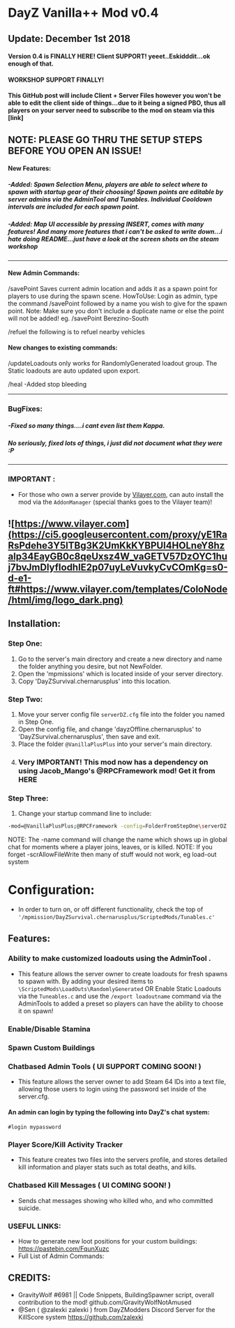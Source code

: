 
# DayZ Vanilla++ Mod v0.4

## Update: December 1st 2018
#### Version 0.4 is FINALLY HERE! Client SUPPORT! yeeet..Eskidddit...ok enough of that.
#### WORKSHOP SUPPORT FINALLY! 
#### This GitHub post will include Client + Server Files however you won't be able to edit the client side of things...due to it being a signed PBO, thus all players on your server need to subscribe to the mod on steam via this [link] 

## NOTE: PLEASE GO THRU THE SETUP STEPS BEFORE YOU OPEN AN ISSUE!

#### New Features: 
##### -Added: Spawn Selection Menu, players are able to select where to spawn with startup gear of their choosing! Spawn points are editable by server admins via the AdminTool and Tunables. Individual Cooldown intervals are included for each spawn point. 
##### -Added: Map UI accessible by pressing INSERT, comes with many features! And many more features that i can't be asked to write down...i hate doing README...just have a look at the screen shots on the steam workshop
---
#### New Admin Commands:
/savePoint  Saves current admin location and adds it as a spawn point for players to use during the spawn scene.
HowToUse:  Login as admin, type the command /savePoint followed by a name you wish to give for the spawn point. Note: Make sure you don't include a duplicate name or else the point will not be added! eg. /savePoint Berezino-South

/refuel the following is to refuel nearby vehicles

####  New changes to existing commands:
/updateLoadouts only works for RandomlyGenerated loadout group. The Static loadouts are auto updated upon export.

/heal 
-Added stop bleeding

---
### BugFixes:
##### -Fixed so many things....i cant even list them Kappa.
##### No seriously, fixed lots of things, i just did not document what they were :P 
---
### IMPORTANT :
- For those who own a server provide by [Vilayer.com](https://www.Vilayer.com), can auto install the mod via the `AddonManager` (special thanks goes to the Vilayer team)!

![https://www.vilayer.com](https://ci5.googleusercontent.com/proxy/yE1RaRsPdehe3Y5lTBg3K2UmKkKYBPUl4HOLneY8hzalp34EayGB0c8qeUxsz4W_vaGETV57DzOYC1huj7bvJmDlyfIodhIE2p07uyLeVuvkyCvCOmKg=s0-d-e1-ft#https://www.vilayer.com/templates/ColoNode/html/img/logo_dark.png)
-
## Installation:

### Step One:
1. Go to the server's main directory and create a new directory and name the folder anything you desire, but not NewFolder.
2. Open the 'mpmissions' which is located inside of your server directory.
3. Copy 'DayZSurvival.chernarusplus' into this location.

### Step Two:
1. Move your server config file ```serverDZ.cfg``` file into the folder you named in Step One.
2. Open the config file, and change 'dayzOffline.chernarusplus' to 'DayZSurvival.chernarusplus', then save and exit.
3. Place the folder ```@VanillaPlusPlus``` into your server's main directory. 
4. ### Very IMPORTANT! This mod now has a dependency on using Jacob_Mango's @RPCFramework mod! Get it from HERE

### Step Three:
1. Change your startup command line to include:

```bash
-mod=@VanillaPlusPlus;@RPCFramework -config=FolderFromStepOne\serverDZ.cfg -profiles=FolderFromStepOne -name=myServerName -scrAllowFileWrite
```

NOTE: The -name command will change the name which shows up in global chat for moments where a player joins, leaves, or is killed.
NOTE: If you forget -scrAllowFileWrite then many of stuff would not work, eg load-out system

# Configuration:
- In order to turn on, or off different functionality, check the top of ``'/mpmission/DayZSurvival.chernarusplus/ScriptedMods/Tunables.c'``

## Features:
### Ability to make customized loadouts using the AdminTool .
- This feature allows the server owner to create loadouts for fresh spawns to spawn with. By adding your desired items to ```\ScriptedMods\LoadOuts\RandomlyGenerated``` OR Enable Static Loadouts via the ```Tuneables.c``` and use the ```/export loadoutname``` command via the AdminTools to added a preset so players can have the ability to choose it on spawn!

### Enable/Disable Stamina
### Spawn Custom Buildings

### Chatbased Admin Tools ( UI SUPPORT COMING SOON! )
- This feature allows the server owner to add Steam 64 IDs into a text file, allowing those users to login using the password set inside of the server.cfg.

#### An admin can login by typing the following into DayZ's chat system:
```
#login mypassword
```

### Player Score/Kill Activity Tracker
- This feature creates two files into the servers profile, and stores detailed kill information and player stats such as total deaths, and kills.

### Chatbased Kill Messages ( UI COMING SOON! )
- Sends chat messages showing who killed who, and who committed suicide.

### USEFUL LINKS:
- How to generate new loot positions for your custom buildings: https://pastebin.com/FqunXuzc
- Full List of Admin Commands: 

## CREDITS:
- GravityWolf #6981 || Code Snippets, BuildingSpawner script, overall contribution to the mod! github.com/GravityWolfNotAmused
- @Sen ( @zalexki zalexki ) from DayZModders Discord Server for the KillScore system https://github.com/zalexki
